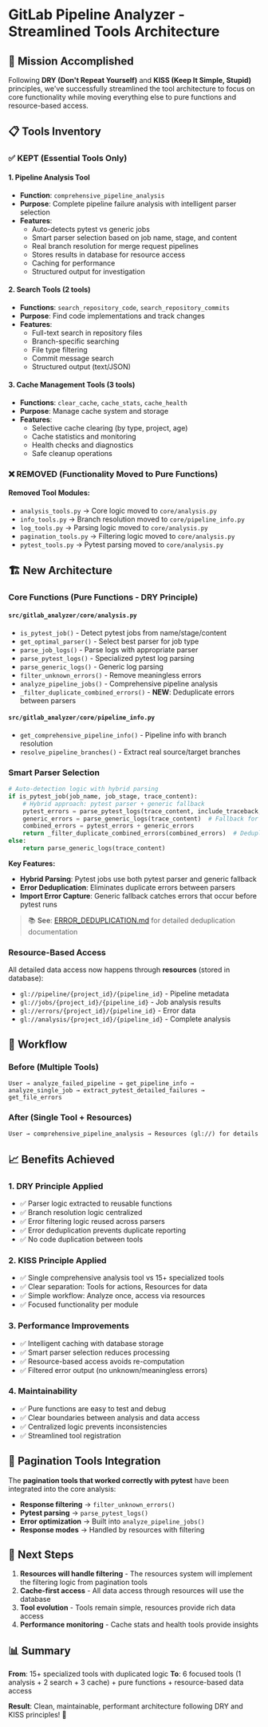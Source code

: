 # GitLab Pipeline Analyzer - Streamlined Tools Architecture

## 🎯 Mission Accomplished

Following **DRY (Don't Repeat Yourself)** and **KISS (Keep It Simple, Stupid)** principles, we've successfully streamlined the tool architecture to focus on core functionality while moving everything else to pure functions and resource-based access.

## 📋 Tools Inventory

### ✅ KEPT (Essential Tools Only)

#### 1. **Pipeline Analysis Tool**

- **Function**: `comprehensive_pipeline_analysis`
- **Purpose**: Complete pipeline failure analysis with intelligent parser selection
- **Features**:
  - Auto-detects pytest vs generic jobs
  - Smart parser selection based on job name, stage, and content
  - Real branch resolution for merge request pipelines
  - Stores results in database for resource access
  - Caching for performance
  - Structured output for investigation

#### 2. **Search Tools** (2 tools)

- **Functions**: `search_repository_code`, `search_repository_commits`
- **Purpose**: Find code implementations and track changes
- **Features**:
  - Full-text search in repository files
  - Branch-specific searching
  - File type filtering
  - Commit message search
  - Structured output (text/JSON)

#### 3. **Cache Management Tools** (3 tools)

- **Functions**: `clear_cache`, `cache_stats`, `cache_health`
- **Purpose**: Manage cache system and storage
- **Features**:
  - Selective cache clearing (by type, project, age)
  - Cache statistics and monitoring
  - Health checks and diagnostics
  - Safe cleanup operations

### ❌ REMOVED (Functionality Moved to Pure Functions)

#### Removed Tool Modules:

- `analysis_tools.py` → Core logic moved to `core/analysis.py`
- `info_tools.py` → Branch resolution moved to `core/pipeline_info.py`
- `log_tools.py` → Parsing logic moved to `core/analysis.py`
- `pagination_tools.py` → Filtering logic moved to `core/analysis.py`
- `pytest_tools.py` → Pytest parsing moved to `core/analysis.py`

## 🏗️ New Architecture

### Core Functions (Pure Functions - DRY Principle)

#### `src/gitlab_analyzer/core/analysis.py`

- `is_pytest_job()` - Detect pytest jobs from name/stage/content
- `get_optimal_parser()` - Select best parser for job type
- `parse_job_logs()` - Parse logs with appropriate parser
- `parse_pytest_logs()` - Specialized pytest log parsing
- `parse_generic_logs()` - Generic log parsing
- `filter_unknown_errors()` - Remove meaningless errors
- `analyze_pipeline_jobs()` - Comprehensive pipeline analysis
- `_filter_duplicate_combined_errors()` - **NEW**: Deduplicate errors between parsers

#### `src/gitlab_analyzer/core/pipeline_info.py`

- `get_comprehensive_pipeline_info()` - Pipeline info with branch resolution
- `resolve_pipeline_branches()` - Extract real source/target branches

### Smart Parser Selection

```python
# Auto-detection logic with hybrid parsing
if is_pytest_job(job_name, job_stage, trace_content):
    # Hybrid approach: pytest parser + generic fallback
    pytest_errors = parse_pytest_logs(trace_content, include_traceback, exclude_paths)
    generic_errors = parse_generic_logs(trace_content)  # Fallback for import errors
    combined_errors = pytest_errors + generic_errors
    return _filter_duplicate_combined_errors(combined_errors)  # Deduplicate
else:
    return parse_generic_logs(trace_content)
```

**Key Features:**

- **Hybrid Parsing**: Pytest jobs use both pytest parser and generic fallback
- **Error Deduplication**: Eliminates duplicate errors between parsers
- **Import Error Capture**: Generic fallback catches errors that occur before pytest runs

> 📚 **See**: [ERROR_DEDUPLICATION.md](ERROR_DEDUPLICATION.md) for detailed deduplication documentation

### Resource-Based Access

All detailed data access now happens through **resources** (stored in database):

- `gl://pipeline/{project_id}/{pipeline_id}` - Pipeline metadata
- `gl://jobs/{project_id}/{pipeline_id}` - Job analysis results
- `gl://errors/{project_id}/{pipeline_id}` - Error data
- `gl://analysis/{project_id}/{pipeline_id}` - Complete analysis

## 🔄 Workflow

### Before (Multiple Tools)

```
User → analyze_failed_pipeline → get_pipeline_info → analyze_single_job → extract_pytest_detailed_failures → get_file_errors
```

### After (Single Tool + Resources)

```
User → comprehensive_pipeline_analysis → Resources (gl://) for details
```

## 📈 Benefits Achieved

### 1. **DRY Principle Applied**

- ✅ Parser logic extracted to reusable functions
- ✅ Branch resolution logic centralized
- ✅ Error filtering logic reused across parsers
- ✅ Error deduplication prevents duplicate reporting
- ✅ No code duplication between tools

### 2. **KISS Principle Applied**

- ✅ Single comprehensive analysis tool vs 15+ specialized tools
- ✅ Clear separation: Tools for actions, Resources for data
- ✅ Simple workflow: Analyze once, access via resources
- ✅ Focused functionality per module

### 3. **Performance Improvements**

- ✅ Intelligent caching with database storage
- ✅ Smart parser selection reduces processing
- ✅ Resource-based access avoids re-computation
- ✅ Filtered error output (no unknown/meaningless errors)

### 4. **Maintainability**

- ✅ Pure functions are easy to test and debug
- ✅ Clear boundaries between analysis and data access
- ✅ Centralized logic prevents inconsistencies
- ✅ Streamlined tool registration

## 🧪 Pagination Tools Integration

The **pagination tools that worked correctly with pytest** have been integrated into the core analysis:

- **Response filtering** → `filter_unknown_errors()`
- **Pytest parsing** → `parse_pytest_logs()`
- **Error optimization** → Built into `analyze_pipeline_jobs()`
- **Response modes** → Handled by resources with filtering

## 🚀 Next Steps

1. **Resources will handle filtering** - The resources system will implement the filtering logic from pagination tools
2. **Cache-first access** - All data access through resources will use the database
3. **Tool evolution** - Tools remain simple, resources provide rich data access
4. **Performance monitoring** - Cache stats and health tools provide insights

## 📊 Summary

**From**: 15+ specialized tools with duplicated logic
**To**: 6 focused tools (1 analysis + 2 search + 3 cache) + pure functions + resource-based data access

**Result**: Clean, maintainable, performant architecture following DRY and KISS principles! 🎉
